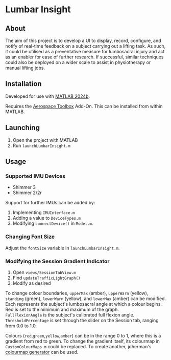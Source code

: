 # Lumbar Insight

## About

The aim of this project is to develop a UI to display, record, configure, and notify of real-time feedback on a subject carrying out a lifting task. As such, it could be utilised as a preventative measure for lumbosacral injury and act as an enabler for ease of further research. If successful, similar techniques could also be deployed on a wider scale to assist in physiotherapy or manual lifting jobs.

## Installation

Developed for use with [MATLAB 2024b](https://mathworks.com/downloads/).

Requires the [Aerospace Toolbox](https://mathworks.com/products/aerospace-toolbox.html) Add-On. This can be installed from within MATLAB.

## Launching

1. Open the project with MATLAB
2. Run `launchLumbarInsight.m`

## Usage

### Supported IMU Devices

- Shimmer 3
- Shimmer 2/2r

Support for further IMUs can be added by:

1. Implementing `IMUInterface.m`
2. Adding a value to `DeviceTypes.m`
3. Modifying `connectDevice()` in `Model.m`.

### Changing Font Size

Adjust the `fontSize` variable in `launchLumbarInsight.m`.

### Modifying the Session Gradient Indicator

1. Open `views/SessionTabView.m`
2. Find `updateTrafficLightGraph()`
3. Modify as desired

To change colour boundaries, `upperMax` (amber), `upperWarn` (yellow), `standing` (green), `lowerWarn` (yellow), and `lowerMax` (amber) can be modified. Each represents the subject's lumbosacral angle at which a colour begins. Red is set to the minimum and maximum of the graph.\
`FullFlexionAngle` is the subject's calibrated full flexion angle. `ThresholdPercentage` is set through the slider on the Session tab, ranging from 0.0 to 1.0.

Colours (`red`,`green`,`yellow`,`amber`) can be in the range 0 to 1, where this is a gradient from red to green. To change the gradient itself, its colourmap in `CustomColourMaps.m` could be replaced. To create another, jdherman's [colourmap generator](https://jdherman.github.io/colormap/) can be used.
